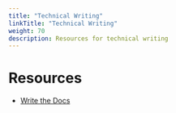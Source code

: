 ```yaml
---
title: "Technical Writing"
linkTitle: "Technical Writing"
weight: 70
description: Resources for technical writing
---
```


# Resources
* [Write the Docs](https://www.writethedocs.org/guide/)
